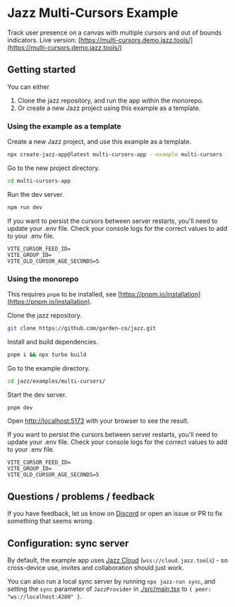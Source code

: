 # Jazz Multi-Cursors Example

Track user presence on a canvas with multiple cursors and out of bounds indicators.
Live version: [https://multi-cursors.demo.jazz.tools/](https://multi-cursors.demo.jazz.tools/)

## Getting started

You can either

1. Clone the jazz repository, and run the app within the monorepo.
2. Or create a new Jazz project using this example as a template.

### Using the example as a template

Create a new Jazz project, and use this example as a template.

```bash
npx create-jazz-app@latest multi-cursors-app --example multi-cursors
```

Go to the new project directory.

```bash
cd multi-cursors-app
```

Run the dev server.

```bash
npm run dev
```

If you want to persist the cursors between server restarts, you'll need to update your .env file. Check your console logs for the correct values to add to your .env file.

```
VITE_CURSOR_FEED_ID=
VITE_GROUP_ID=
VITE_OLD_CURSOR_AGE_SECONDS=5
```

### Using the monorepo

This requires `pnpm` to be installed, see [https://pnpm.io/installation](https://pnpm.io/installation).

Clone the jazz repository.

```bash
git clone https://github.com/garden-co/jazz.git
```

Install and build dependencies.

```bash
pnpm i && npx turbo build
```

Go to the example directory.

```bash
cd jazz/examples/multi-cursors/
```

Start the dev server.

```bash
pnpm dev
```

Open [http://localhost:5173](http://localhost:5173) with your browser to see the result.

If you want to persist the cursors between server restarts, you'll need to update your .env file. Check your console logs for the correct values to add to your .env file.

```
VITE_CURSOR_FEED_ID=
VITE_GROUP_ID=
VITE_OLD_CURSOR_AGE_SECONDS=5
```

## Questions / problems / feedback

If you have feedback, let us know on [Discord](https://discord.gg/utDMjHYg42) or open an issue or PR to fix something that seems wrong.

## Configuration: sync server

By default, the example app uses [Jazz Cloud](https://jazz.tools/cloud) (`wss://cloud.jazz.tools`) - so cross-device use, invites and collaboration should just work.

You can also run a local sync server by running `npx jazz-run sync`, and setting the `sync` parameter of `JazzProvider` in [./src/main.tsx](./src/main.tsx) to `{ peer: "ws://localhost:4200" }`.
